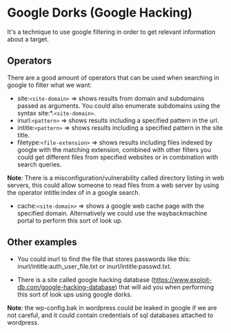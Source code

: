 # Google Dorks (Google Hacking)

It's a technique to use google filtering in order to get relevant information about a target.

## Operators

There are a good amount of operators that can be used when searching in google to filter what we want:

- site:`<site-domain>` => shows results from domain and subdomains passed as arguments. You could also enumerate subdomains using the syntax site:*.`<site-domain>`.
- inurl:`<pattern>` => shows results including a specified pattern in the url.
- intitle:`<pattern>` => shows results including a specified pattern in the site title.
- filetype:`<file-extension>` => shows results including files indexed by google with the matching extension, combined with other filters you could get different files from specified websites or in combination with search queries.

**Note**: There is a misconfiguration/vulnerability called directory listing in web servers, this could allow someone to read files from a web server by using the operator intitle:index of in a google search.

- cache:`<site-domain>` => shows a google web cache page with the specified domain. Alternatively we could use the waybackmachine portal to perform this sort of look up.

## Other examples

- You could inurl to find the file that stores passwords like this: inurl/intitle:auth_user_file.txt or inurl/intitle:passwd.txt.

- There is a site called google hacking database (https://www.exploit-db.com/google-hacking-database) that will aid you when performing this sort of look ups using google dorks.

**Note**: the wp-config.bak in wordpress could be leaked in google if we are not careful, and it could contain credentials of sql databases attached to wordpress. 